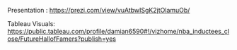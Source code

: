 Presentation : https://prezi.com/view/vuAtbwISgK2jtOlamuOb/

Tableau Visuals: https://public.tableau.com/profile/damian6590#!/vizhome/nba_inductees_close/FutureHallofFamers?publish=yes
